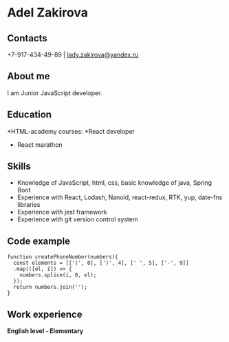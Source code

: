 # Adel Zakirova

## Contacts
+7-917-434-49-89 | lady.zakirova@yandex.ru

## About me

I am Junior JavaScript developer. 

## Education
*HTML-academy courses:
    *React developer
* React marathon

## Skills
* Knowledge of  JavaScript, html, css, basic knowledge of java, Spring Boot
* Experience with React, Lodash, Nanoid, react-redux, RTK, yup, date-fns libraries
* Experience with jest framework
* Experience with git version control system

## Code example
```
function createPhoneNumber(numbers){
  const elements = [['(', 0], [')', 4], [' ', 5], ['-', 9]]
  .map(([el, i]) => {
    numbers.splice(i, 0, el);
  });
  return numbers.join('');
}
```

## Work experience

**English level - Elementary**